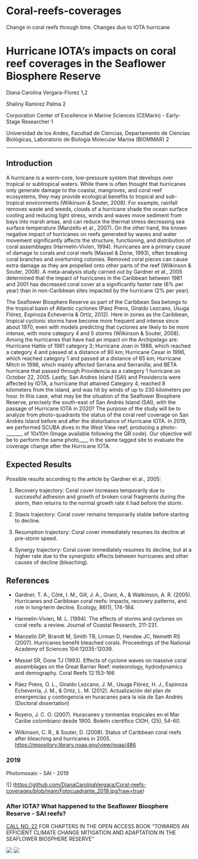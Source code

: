 # Coral-reefs-coverages
Change in coral reefs through time. Changes due to IOTA hurricane

# Hurricane IOTA’s impacts on coral reef coverages in the Seaflower Biosphere Reserve 

 

Diana Carolina Vergara-Florez 1,2

Shaliny Ramirez Palma 2 

Corporation Center of Excellence in Marine Sciences (CEMarin) - Early-Stage Researcher 1  

Universidad de los Andes, Facultad de Ciencias, Departamento de Ciencias Biológicas, Laboratorio de Biología Molecular Marina (BIOMMAR) 2 

___________________________________________________ 


## Introduction 

A hurricane is a warm-core, low-pressure system that develops over tropical or subtropical waters. While there is often thought that hurricanes only generate damage to the coastal, mangroves, and coral reef ecosystems, they may provide ecological benefits to tropical and sub-tropical environments (Wilkinson & Souter, 2008). For example, rainfall removes waste and weeds, clouds of a hurricane shade the ocean surface cooling and reducing light stress, winds and waves move sediment from bays into marsh areas, and can reduce the thermal stress decreasing sea surface temperature (Manzello et al., 2007). On the other hand, the known negative impact of hurricanes on reefs generated by waves and water movement significantly affects the structure, functioning, and distribution of coral assemblages (Harmelin-Vivien, 1994). Hurricanes are a primary cause of damage to corals and coral reefs (Massel & Done, 1993), often breaking coral branches and overturning colonies. Removed coral pieces can cause extra damage as they are propelled onto other parts of the reef (Wilkinson & Souter, 2008). A meta-analysis study carried out by Gardner et al., 2005 determined that the impact of hurricanes in the Caribbean between 1981 and 2001 has decreased coral cover at a significantly faster rate (6% per year) than in non-Caribbean sites impacted by the hurricane (2% per year).  

The Seaflower Biosphere Reserve as part of the Caribbean Sea belongs to the tropical basin of Atlantic cyclones (Páez Prens, Giraldo Lezcano, Usuga Flórez, Espinoza Echeverría & Ortíz, 2012). Here in zones as the Caribbean, tropical cyclonic storms have become more frequent and intense since about 1970, even with models predicting that cyclones are likely to be more intense, with more category 4 and 5 storms (Wilkinson & Souter, 2008). Among the hurricanes that have had an impact on the Archipelago are: Hurricane Hattie of 1961 category 3; Hurricane Joan in 1988, which reached a category 4 and passed at a distance of 90 km; Hurricane Cesar in 1996, which reached category 1 and passed at a distance of 65 km; Hurricane Mitch in 1998, which mainly affected Serrana and Serranilla; and BETA hurricane that passed through Providencia as a category 1 hurricane on October 22, 2005. Lastly, San Andres Island (SAI) and Providencia were affected by IOTA, a hurricane that attained Category 4, reached 8 kilometers from the island, and was hit by winds of up to 230 kilometers per hour. In this case, what may be the situation of the Seaflower Biosphere Reserve, precisely the south-east of San Andrés Island (SAI), with the passage of Hurricane IOTA in 2020? The purpose of the study will be to analyze from photo-quadrants the status of the coral reef coverage on San Andrés Island before and after the disturbance of Hurricane IOTA. In 2019, we performed SCUBA dives in the West View reef, producing a photo-_______ of 10x10m (Image available following the QR code). Our objective will be to perform the same photo____ in the same tagged site to evaluate the coverage change after the Hurricane IOTA. 

 
## Expected Results 

Possible results according to the article by Gardner et al., 2005: 

1. Recovery trajectory: Coral cover increases temporarily due to successful adhesion and growth of broken coral fragments during the storm, then returns to the normal growth rate it had before the storm. 

2. Stasis trajectory: Coral cover remains temporarily stable before starting to decline. 

3. Resumption trajectory: Coral cover immediately resumes its decline at pre-storm speed. 

4. Synergy trajectory: Coral cover immediately resumes its decline, but at a higher rate due to the synergistic effects between hurricanes and other causes of decline (bleaching). 

 

## References 

* Gardner, T. A., Côté, I. M., Gill, J. A., Grant, A., & Watkinson, A. R. (2005). Hurricanes and Caribbean coral reefs: impacts, recovery patterns, and role in long‐term decline. Ecology, 86(1), 174-184. 

* Harmelin-Vivien, M. L. (1994). The effects of storms and cyclones on coral reefs: a review. Journal of Coastal Research, 211-231. 

* Manzello DP, Brandt M, Smith TB, Lirman D, Hendee JC, Nemeth RS (2007). Hurricanes benefit bleached corals. Proceedings of the National Academy of Sciences 104:12035-12039. 

* Massel SR, Done TJ (1993). Effects of cyclone waves on massive coral assemblages on the Great Barrier Reef: meteorology, hydrodynamics and demography. Coral Reefs 12:153-166 

* Páez Prens, O. L., Giraldo Lezcano, J. M., Usuga Flórez, H. J., Espinoza Echeverría, J. M., & Ortíz, L. M. (2012). Actualización del plan de emergencias y contingencia en huracanes para la isla de San Andrés (Doctoral dissertation) 

* Royero, J. C. O. (2007). Huracanes y tormentas tropicales en el Mar Caribe colombiano desde 1900. Boletín científico CIOH, (25), 54-60. 

* Wilkinson, C. R., & Souter, D. (2008). Status of Caribbean coral reefs after bleaching and hurricanes in 2005. https://repository.library.noaa.gov/view/noaa/486 

 
### 2019
Photomosaic – SAI - 2019 

![]
(https://github.com/DianaCarolinaVergara/Coral-reefs-coverages/blob/main/Fotocuadrante_2019.jpg?raw=true)


### After IOTA? What happened to the Seaflower Biosphere Reserve - SAI reefs?


[CALL NO. 22](https://www.cemarin.org/en/cemarin-call-22-of-2021/) FOR CHAPTERS IN THE OPEN ACCESS BOOK “TOWARDS AN EFFICIENT CLIMATE CHANGE MITIGATION AND ADAPTATION IN THE SEAFLOWER BIOSPHERE RESERVE”




![](https://camo.githubusercontent.com/d4032f16242baa159607e5a9c797359675ccde75/68747470733a2f2f692e70696e696d672e636f6d2f323336782f35302f34392f32342f35303439323435353263643939626361396432623231666437633839326365382d2d636f72616c2d626c65616368696e672d6f6365616e2d70686f746f732e6a7067)
![](https://camo.githubusercontent.com/d6043736b6c0c076026ad55de9d07e9464ec58e5/68747470733a2f2f692e70696e696d672e636f6d2f323336782f30662f33322f39342f30663332393438313238383461613733353830383030663330376332623762662d2d636f72616c2d72656566732d617175617269756d732e6a7067)
